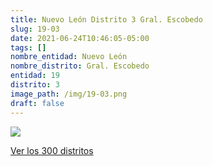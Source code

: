 ```yaml
---
title: Nuevo León Distrito 3 Gral. Escobedo
slug: 19-03
date: 2021-06-24T10:46:05-05:00
tags: []
nombre_entidad: Nuevo León
nombre_distrito: Gral. Escobedo
entidad: 19
distrito: 3
image_path: /img/19-03.png
draft: false
---
```


![](/img/19-03.png)

[Ver los 300 distritos](/docs/elecciones-2021)
